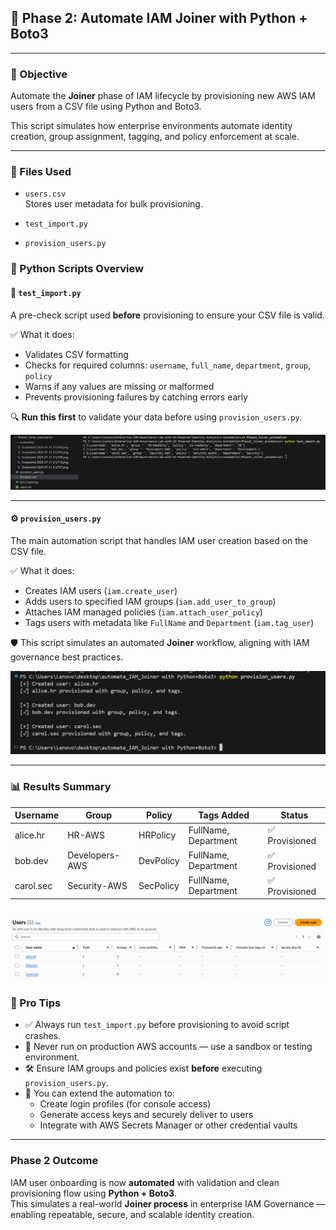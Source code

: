 ## 🔄 Phase 2: Automate IAM Joiner with Python + Boto3

---

### 🤖 Objective

Automate the **Joiner** phase of IAM lifecycle by provisioning new AWS IAM users from a CSV file using Python and Boto3.

This script simulates how enterprise environments automate identity creation, group assignment, tagging, and policy enforcement at scale.

---

### 📁 Files Used

- `users.csv`  
  Stores user metadata for bulk provisioning.


- `test_import.py`

- `provision_users.py` 

### 🧩 Python Scripts Overview

#### 📄 `test_import.py`  
A pre-check script used **before** provisioning to ensure your CSV file is valid.

✅ What it does:
- Validates CSV formatting
- Checks for required columns: `username`, `full_name`, `department`, `group`, `policy`
- Warns if any values are missing or malformed
- Prevents provisioning failures by catching errors early

🔍 **Run this first** to validate your data before using `provision_users.py`.

![run test_import](screenshot/python%20test_import.png)

---

#### ⚙️ `provision_users.py`  
The main automation script that handles IAM user creation based on the CSV file.

✅ What it does:
- Creates IAM users (`iam.create_user`)
- Adds users to specified IAM groups (`iam.add_user_to_group`)
- Attaches IAM managed policies (`iam.attach_user_policy`)
- Tags users with metadata like `FullName` and `Department` (`iam.tag_user`)

🛡 This script simulates an automated **Joiner** workflow, aligning with IAM governance best practices.

![run provision_users](screenshot/run-provision_users.py.png)

---

### 📊 Results Summary

| Username   | Group          | Policy     | Tags Added             | Status          |
|------------|----------------|------------|-------------------------|------------------|
| alice.hr   | HR-AWS         | HRPolicy   | FullName, Department    | ✅ Provisioned    |
| bob.dev    | Developers-AWS | DevPolicy  | FullName, Department    | ✅ Provisioned    |
| carol.sec  | Security-AWS   | SecPolicy  | FullName, Department    | ✅ Provisioned    |

![user](screenshot/users.png)
---

### 🧠 Pro Tips

- ✅ Always run `test_import.py` before provisioning to avoid script crashes.
- 🚫 Never run on production AWS accounts — use a sandbox or testing environment.
- 🛠 Ensure IAM groups and policies exist **before** executing `provision_users.py`.
- 🧩 You can extend the automation to:
  - Create login profiles (for console access)
  - Generate access keys and securely deliver to users
  - Integrate with AWS Secrets Manager or other credential vaults

---

### Phase 2 Outcome

IAM user onboarding is now **automated** with validation and clean provisioning flow using **Python + Boto3**.  
This simulates a real-world **Joiner process** in enterprise IAM Governance — enabling repeatable, secure, and scalable identity creation.

